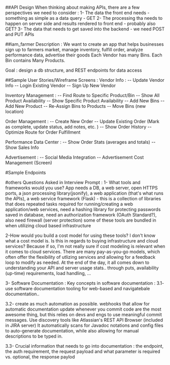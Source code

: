 ##API Design
When thinking about making APIs, there are a few perspectives we need to consider : 
1- The data the front end needs - something as simple as a data query - GET
2- The processing tha needs to happen on server side and results rendered to front end - probably also GET?
3- The data that needs to get saved into the backend - we need POST and PUT APIs 


##iam_farmer
Description : 
We want to create an app that helps businesses sign up to farmers market, manage inventory, fulfill order, analyze performance data, advertise their goods
Each Vendor has many Bins. Each Bin contains Many Products. 

Goal : 
design a db structure, and REST endpoints for data access

##Sample User Stories/Wireframe Screens :
Vendor Info : 
-- Update Vendor Info
-- Login Existing Vendor
-- Sign Up New Vendor


Inventory Management : 
-- Find Route to Specific Product/Bin
-- Show All Product Availability
-- Show Specific Product Availability
-- Add New Bins
-- Add New Product
-- Re-Assign Bins to Products
-- Move Bins (new location)
 

Order Management : 
-- Create New Order
-- Update Existing Order (Mark as complete, update status, add notes, etc. )
-- Show Order History
-- Optimize Route for Order Fulfillment


Performance Data Center : 
-- Show Order Stats (averages and totals)
-- Show Sales Info 


Advertisement : 
-- Social Media Integration
-- Advertisement Cost Management (Screen) 
  
#Sample Endpoints


#others
Questions Asked in Interview Prompt : 
1- What tools and frameworks would you use?
App needs a DB, a web server, open HTTPS ports, a json processing library(jsonify), a web application (that's what runs the APIs), 
a web service framework (Flask) - this is a collection of libraries that does repeated tasks required for running/creating a web application/web services,
need a hashing library for protecting passwords saved in database, need an authorization framework (OAuth Standard?), also need firewall (server protection)
some of these tools are bundled in when utilizing cloud based infrastructure

2-How would you build a cost model for using these tools?
I don't know what a cost model is. Is this in regards to buying infrastructure and cloud services? Because if so, I'm not really sure if cost modeling is relevant when it comes to cloud services. There are many pay-as-you-go models, which often offer the flexibility of utlizing services and allowing for a feedback loop to modify as needed. At the end of the day, it all comes down to understanding your API and server usage stats.. through puts, availability (up-time) requirements, load handling, ...

3- Software Documentation :
Key concepts in software documentation : 
3.1- use software documentation tooling for web-based and navigatebale documentation..

3.2- create as much automation as possible. webhooks that allow for automatic documentation update whenever you commit code are the most awesome thing, but this relies on devs and engs to use meaningful commit messages.  Use discovery tools like Atlassian's REST API Browser (included in JIRA server) It automatically scans for Javadoc notations and config files to auto-generate documentation, while also allowing for manual descriptions to be typed in.

3.3- Crucial information that needs to go into documentation : the endpoint, the auth requirement, the request payload and what parameter is required vs. optional, the response paylod

 
